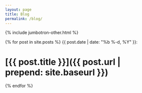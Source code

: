 ```yaml
---
layout: page
title: Blog
permalink: /blog/
---
```


{% include jumbotron-other.html %}

{% for post in site.posts %}
{{ post.date | date: "%b %-d, %Y" }}:
# [{{ post.title }}]({{ post.url | prepend: site.baseurl }})
{% endfor %}
